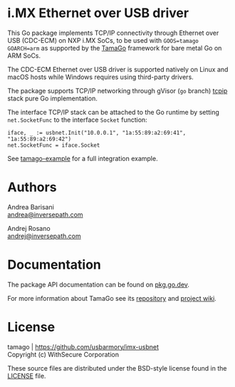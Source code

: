 i.MX Ethernet over USB driver
=============================

This Go package implements TCP/IP connectivity through Ethernet over USB
(CDC-ECM) on NXP i.MX SoCs, to be used with `GOOS=tamago GOARCH=arm` as supported by the
[TamaGo](https://github.com/usbarmory/tamago) framework for bare metal
Go on ARM SoCs.

The CDC-ECM Ethernet over USB driver is supported natively on Linux and macOS
hosts while Windows requires using third-party drivers.

The package supports TCP/IP networking through gVisor (`go` branch)
[tcpip](https://pkg.go.dev/gvisor.dev/gvisor/pkg/tcpip)
stack pure Go implementation.

The interface TCP/IP stack can be attached to the Go runtime by setting
`net.SocketFunc` to the interface `Socket` function:

```
iface, _ := usbnet.Init("10.0.0.1", "1a:55:89:a2:69:41", "1a:55:89:a2:69:42")
net.SocketFunc = iface.Socket
```

See [tamago-example](https://github.com/usbarmory/tamago-example/blob/master/network/imx-usbnet.go)
for a full integration example.

Authors
=======

Andrea Barisani  
andrea@inversepath.com  

Andrej Rosano  
andrej@inversepath.com  

Documentation
=============

The package API documentation can be found on
[pkg.go.dev](https://pkg.go.dev/github.com/usbarmory/imx-usbnet).


For more information about TamaGo see its
[repository](https://github.com/usbarmory/tamago) and
[project wiki](https://github.com/usbarmory/tamago/wiki).

License
=======

tamago | https://github.com/usbarmory/imx-usbnet  
Copyright (c) WithSecure Corporation

These source files are distributed under the BSD-style license found in the
[LICENSE](https://github.com/usbarmory/imx-usbnet/blob/master/LICENSE) file.
